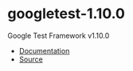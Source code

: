# googletest-1.10.0

Google Test Framework v1.10.0

- [Documentation](https://github.com/google/googletest)
- [Source](https://github.com/google/googletest/releases/tag/release-1.10.0)